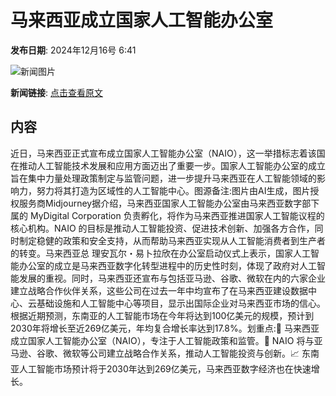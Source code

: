 # ​马来西亚成立国家人工智能办公室

**发布日期**: 2024年12月16号 6:41

![新闻图片](https://pic.chinaz.com/picmap/202306131355463905_0.jpg)

**新闻链接**: [点击查看原文](https://www.aibase.com/zh/news/13987)

## 内容

近日，马来西亚正式宣布成立国家人工智能办公室（NAIO），这一举措标志着该国在推动人工智能技术发展和应用方面迈出了重要一步。国家人工智能办公室的成立旨在集中力量处理政策制定与监管问题，进一步提升马来西亚在人工智能领域的影响力，努力将其打造为区域性的人工智能中心。图源备注:图片由AI生成，图片授权服务商Midjourney据介绍，马来西亚国家人工智能办公室由马来西亚数字部下属的 MyDigital Corporation 负责孵化，将作为马来西亚推进国家人工智能议程的核心机构。NAIO 的目标是推动人工智能投资、促进技术创新、加强各方合作，同时制定稳健的政策和安全支持，从而帮助马来西亚实现从人工智能消费者到生产者的转变。马来西亚总 理安瓦尔・易卜拉欣在办公室启动仪式上表示，国家人工智能办公室的成立是马来西亚数字化转型进程中的历史性时刻，体现了政府对人工智能发展的重视。同时，马来西亚还宣布与包括亚马逊、谷歌、微软在内的六家企业建立战略合作伙伴关系，这些公司在过去一年中均宣布了在马来西亚建设数据中心、云基础设施和人工智能中心等项目，显示出国际企业对马来西亚市场的信心。根据近期预测，东南亚的人工智能市场在今年将达到100亿美元的规模，预计到2030年将增长至近269亿美元，年均复合增长率达到17.8%。划重点:🌟 马来西亚成立国家人工智能办公室（NAIO），专注于人工智能政策和监管。🤝 NAIO 将与亚马逊、谷歌、微软等公司建立战略合作关系，推动人工智能投资与创新。📈 东南亚人工智能市场预计将于2030年达到269亿美元，马来西亚数字经济也在快速增长。
